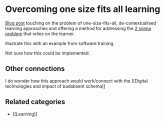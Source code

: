 # Overcoming one size fits all learning

[Blog post](http://info.alleninteractions.com/overcoming-one-size-fits-all-learning) touching on the problem of one-size-fits-all, de-contextualised learning approaches and offering a method for addressing the [2 sigma problem](http://wikity.djon.es/2-sigma-problem/) that relies on the learner.  

Illustrate this with an example from software training.

Not sure how this could be implemented.

## Other connections

I do wonder how this approach would work/connect with the  [[Digital technologies and impact of badabsent schema]]

## Related categories

- [[Learning]]


